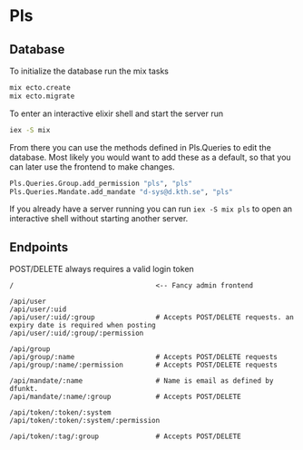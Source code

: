 # Pls

## Database

To initialize the database run the mix tasks
```bash
mix ecto.create
mix ecto.migrate
```

To enter an interactive elixir shell and start the server run
```bash
iex -S mix
```


From there you can use the methods defined in Pls.Queries to edit the database. Most likely you would want to add these as a default, so that you can later use the frontend to make changes.

```bash
Pls.Queries.Group.add_permission "pls", "pls"
Pls.Queries.Mandate.add_mandate "d-sys@d.kth.se", "pls"
```

If you already have a server running you can run `iex -S mix pls` to open an interactive shell without starting another server.

## Endpoints
POST/DELETE always requires a valid login token

```
/                                   <-- Fancy admin frontend

/api/user
/api/user/:uid
/api/user/:uid/:group               # Accepts POST/DELETE requests. an expiry date is required when posting
/api/user/:uid/:group/:permission

/api/group
/api/group/:name                    # Accepts POST/DELETE requests
/api/group/:name/:permission        # Accepts POST/DELETE requests

/api/mandate/:name                  # Name is email as defined by dfunkt.
/api/mandate/:name/:group           # Accepts POST/DELETE

/api/token/:token/:system
/api/token/:token/:system/:permission

/api/token/:tag/:group              # Accepts POST/DELETE
```
